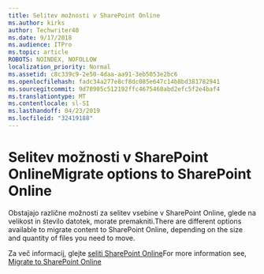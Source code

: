 ```yaml
---
title: Selitev možnosti v SharePoint Online
ms.author: kirks
author: Techwriter40
ms.date: 9/17/2018
ms.audience: ITPro
ms.topic: article
ROBOTS: NOINDEX, NOFOLLOW
localization_priority: Normal
ms.assetid: c8c339c9-2e50-4daa-aa91-3eb5053e2bc6
ms.openlocfilehash: fadc34a277e8cf8dc085e647c14b8bd381782941
ms.sourcegitcommit: 9d78905c512192ffc4675468abd2efc5f2e4baf4
ms.translationtype: MT
ms.contentlocale: sl-SI
ms.lasthandoff: 04/23/2019
ms.locfileid: "32419188"
---
```

# <a name="migrate-options-to-sharepoint-online"></a><span data-ttu-id="f2518-102">Selitev možnosti v SharePoint Online</span><span class="sxs-lookup"><span data-stu-id="f2518-102">Migrate options to SharePoint Online</span></span>

<span data-ttu-id="f2518-103">Obstajajo različne možnosti za selitev vsebine v SharePoint Online, glede na velikost in število datotek, morate premakniti.</span><span class="sxs-lookup"><span data-stu-id="f2518-103">There are different options available to migrate content to SharePoint Online, depending on the size and quantity of files you need to move.</span></span>
  
<span data-ttu-id="f2518-104">Za več informacij, glejte [seliti SharePoint Online](https://go.microsoft.com/fwlink/?linkid-2022029)</span><span class="sxs-lookup"><span data-stu-id="f2518-104">For more information see, [Migrate to SharePoint Online](https://go.microsoft.com/fwlink/?linkid-2022029)</span></span>
  

